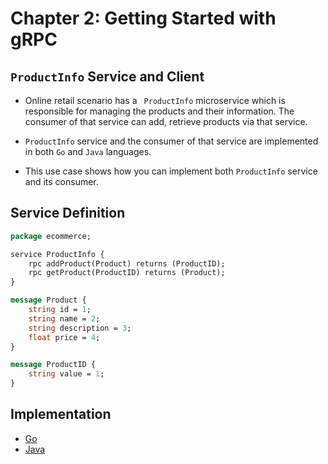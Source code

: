 # Chapter 2: Getting Started with gRPC

## ``ProductInfo`` Service and Client 

- Online retail scenario has a `` ProductInfo`` microservice which is responsible for managing the products and their
 information. The consumer of that service can add, retrieve products via that service. 

- ``ProductInfo`` service and the consumer of that service are implemented in both ``Go`` and ``Java`` languages.

- This use case shows how you can implement both ``ProductInfo`` service and its consumer.

## Service Definition 

```proto
package ecommerce;

service ProductInfo {
    rpc addProduct(Product) returns (ProductID);
    rpc getProduct(ProductID) returns (Product);
}

message Product {
    string id = 1;
    string name = 2;
    string description = 3;
    float price = 4;
}

message ProductID {
    string value = 1;
}
```

## Implementation

- [Go](./productinfo/go/README.md)
- [Java](./productinfo/java/README.md)
